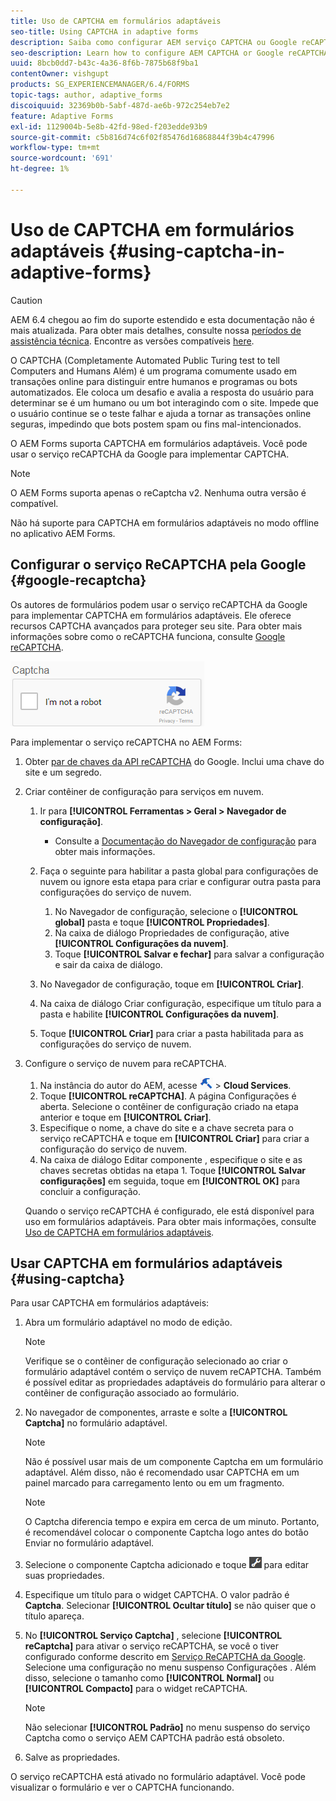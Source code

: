 ```yaml
---
title: Uso de CAPTCHA em formulários adaptáveis
seo-title: Using CAPTCHA in adaptive forms
description: Saiba como configurar AEM serviço CAPTCHA ou Google reCAPTCHA em formulários adaptáveis.
seo-description: Learn how to configure AEM CAPTCHA or Google reCAPTCHA service in adaptive forms.
uuid: 8bcb0dd7-b43c-4a36-8f6b-7875b68f9ba1
contentOwner: vishgupt
products: SG_EXPERIENCEMANAGER/6.4/FORMS
topic-tags: author, adaptive_forms
discoiquuid: 32369b0b-5abf-487d-ae6b-972c254eb7e2
feature: Adaptive Forms
exl-id: 1129004b-5e8b-42fd-98ed-f203edde93b9
source-git-commit: c5b816d74c6f02f85476d16868844f39b4c47996
workflow-type: tm+mt
source-wordcount: '691'
ht-degree: 1%

---
```


# Uso de CAPTCHA em formulários adaptáveis {#using-captcha-in-adaptive-forms}

>[!CAUTION]
>
>AEM 6.4 chegou ao fim do suporte estendido e esta documentação não é mais atualizada. Para obter mais detalhes, consulte nossa [períodos de assistência técnica](https://helpx.adobe.com/br/support/programs/eol-matrix.html). Encontre as versões compatíveis [here](https://experienceleague.adobe.com/docs/).

O CAPTCHA (Completamente Automated Public Turing test to tell Computers and Humans Além) é um programa comumente usado em transações online para distinguir entre humanos e programas ou bots automatizados. Ele coloca um desafio e avalia a resposta do usuário para determinar se é um humano ou um bot interagindo com o site. Impede que o usuário continue se o teste falhar e ajuda a tornar as transações online seguras, impedindo que bots postem spam ou fins mal-intencionados.

O AEM Forms suporta CAPTCHA em formulários adaptáveis. Você pode usar o serviço reCAPTCHA da Google para implementar CAPTCHA.

>[!NOTE]
>
>O AEM Forms suporta apenas o reCaptcha v2. Nenhuma outra versão é compatível.
>
>Não há suporte para CAPTCHA em formulários adaptáveis no modo offline no aplicativo AEM Forms.

## Configurar o serviço ReCAPTCHA pela Google {#google-recaptcha}

Os autores de formulários podem usar o serviço reCAPTCHA da Google para implementar CAPTCHA em formulários adaptáveis. Ele oferece recursos CAPTCHA avançados para proteger seu site. Para obter mais informações sobre como o reCAPTCHA funciona, consulte [Google reCAPTCHA](https://developers.google.com/recaptcha/).

![recaptcha](assets/recaptcha.png)

Para implementar o serviço reCAPTCHA no AEM Forms:

1. Obter [par de chaves da API reCAPTCHA](https://www.google.com/recaptcha/admin) do Google. Inclui uma chave do site e um segredo.
1. Criar contêiner de configuração para serviços em nuvem.

   1. Ir para **[!UICONTROL Ferramentas > Geral > Navegador de configuração]**.
      * Consulte a [Documentação do Navegador de configuração](/help/sites-administering/configurations.md) para obter mais informações.
   1. Faça o seguinte para habilitar a pasta global para configurações de nuvem ou ignore esta etapa para criar e configurar outra pasta para configurações do serviço de nuvem.

      1. No Navegador de configuração, selecione o **[!UICONTROL global]** pasta e toque **[!UICONTROL Propriedades]**.
      1. Na caixa de diálogo Propriedades de configuração, ative **[!UICONTROL Configurações da nuvem]**.
      1. Toque **[!UICONTROL Salvar e fechar]** para salvar a configuração e sair da caixa de diálogo.
   1. No Navegador de configuração, toque em **[!UICONTROL Criar]**.
   1. Na caixa de diálogo Criar configuração, especifique um título para a pasta e habilite **[!UICONTROL Configurações da nuvem]**.
   1. Toque **[!UICONTROL Criar]** para criar a pasta habilitada para as configurações do serviço de nuvem.


1. Configure o serviço de nuvem para reCAPTCHA.

   1. Na instância do autor do AEM, acesse ![ferramentas](assets/tools.png) >  **Cloud Services**.
   1. Toque **[!UICONTROL reCAPTCHA]**. A página Configurações é aberta. Selecione o contêiner de configuração criado na etapa anterior e toque em **[!UICONTROL Criar]**.
   1. Especifique o nome, a chave do site e a chave secreta para o serviço reCAPTCHA e toque em **[!UICONTROL Criar]** para criar a configuração do serviço de nuvem.
   1. Na caixa de diálogo Editar componente , especifique o site e as chaves secretas obtidas na etapa 1. Toque **[!UICONTROL Salvar configurações]** em seguida, toque em **[!UICONTROL OK]** para concluir a configuração.

   Quando o serviço reCAPTCHA é configurado, ele está disponível para uso em formulários adaptáveis. Para obter mais informações, consulte [Uso de CAPTCHA em formulários adaptáveis](#using-captcha).

## Usar CAPTCHA em formulários adaptáveis {#using-captcha}

Para usar CAPTCHA em formulários adaptáveis:

1. Abra um formulário adaptável no modo de edição.

   >[!NOTE]
   >
   >Verifique se o contêiner de configuração selecionado ao criar o formulário adaptável contém o serviço de nuvem reCAPTCHA. Também é possível editar as propriedades adaptáveis do formulário para alterar o contêiner de configuração associado ao formulário.

1. No navegador de componentes, arraste e solte a **[!UICONTROL Captcha]** no formulário adaptável.

   >[!NOTE]
   >
   >Não é possível usar mais de um componente Captcha em um formulário adaptável. Além disso, não é recomendado usar CAPTCHA em um painel marcado para carregamento lento ou em um fragmento.

   >[!NOTE]
   >
   >O Captcha diferencia tempo e expira em cerca de um minuto. Portanto, é recomendável colocar o componente Captcha logo antes do botão Enviar no formulário adaptável.

1. Selecione o componente Captcha adicionado e toque ![cmppr](assets/cmppr.png) para editar suas propriedades.
1. Especifique um título para o widget CAPTCHA. O valor padrão é **Captcha**. Selecionar **[!UICONTROL Ocultar título]** se não quiser que o título apareça.
1. No **[!UICONTROL Serviço Captcha]** , selecione **[!UICONTROL reCaptcha]** para ativar o serviço reCAPTCHA, se você o tiver configurado conforme descrito em [Serviço ReCAPTCHA da Google](#google-recaptcha). Selecione uma configuração no menu suspenso Configurações . Além disso, selecione o tamanho como **[!UICONTROL Normal]** ou **[!UICONTROL Compacto]** para o widget reCAPTCHA.

   >[!NOTE]
   >
   >Não selecionar **[!UICONTROL Padrão]** no menu suspenso do serviço Captcha como o serviço AEM CAPTCHA padrão está obsoleto.

1. Salve as propriedades.

O serviço reCAPTCHA está ativado no formulário adaptável. Você pode visualizar o formulário e ver o CAPTCHA funcionando.
